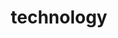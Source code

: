 ---
title: technology
custom_css: blog.css
layout: landing
description: Beep boop
include:
    search: true
    excerpts: true
    number_of_words: true
    categories: false
    dates: true
---